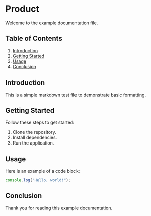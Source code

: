 # Product

Welcome to the example documentation file.

## Table of Contents
1. [Introduction](#introduction)
2. [Getting Started](#getting-started)
3. [Usage](#usage)
4. [Conclusion](#conclusion)

## Introduction
This is a simple markdown test file to demonstrate basic formatting.

## Getting Started
Follow these steps to get started:
1. Clone the repository.
2. Install dependencies.
3. Run the application.

## Usage
Here is an example of a code block:

```javascript
console.log("Hello, world!");
```

## Conclusion
Thank you for reading this example documentation.
